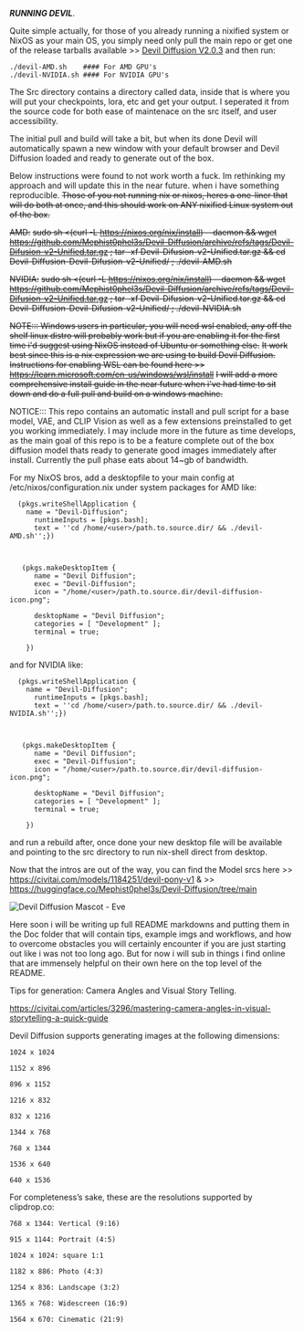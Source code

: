 
***RUNNING DEVIL***.

Quite simple actually, for those of you already running a nixified system or NixOS as your main OS, you simply need only pull the main repo or get one of the release tarballs available >> [Devil Diffusion V2.0.3](https://github.com/Mephist0phel3s/Devil-Diffusion/releases/tag/Devil-Diffusion-v2.0.3) and then run:

```
./devil-AMD.sh    #### For AMD GPU's
./devil-NVIDIA.sh #### For NVIDIA GPU's 
```

The Src directory contains a directory called data, inside that is where you will put your checkpoints, lora, etc and get your output. 
I seperated it from the source code for both ease of maintenace on the src itself, and user accessibility.

The initial pull and build will take a bit, but when its done Devil will automatically spawn a new window with your default browser and Devil Diffusion loaded and ready to generate out of the box.

Below instructions were found to not work worth a fuck. Im rethinking my approach and will update this in the near future. when i have something reproducible.
~~Those of you not running nix or nixos, heres a one-liner that will do both at once, and this should work on ANY nixified Linux system out of the box.~~

~~AMD:~~
~~sudo sh <(curl -L https://nixos.org/nix/install) --daemon && wget https://github.com/Mephist0phel3s/Devil-Diffusion/archive/refs/tags/Devil-Difusion-v2-Unified.tar.gz ; tar -xf Devil-Difusion-v2-Unified.tar.gz && cd Devil-Diffusion-Devil-Difusion-v2-Unified/ ; ./devil-AMD.sh~~

~~NVIDIA:~~
~~sudo sh <(curl -L https://nixos.org/nix/install) --daemon && wget https://github.com/Mephist0phel3s/Devil-Diffusion/archive/refs/tags/Devil-Difusion-v2-Unified.tar.gz ; tar -xf Devil-Difusion-v2-Unified.tar.gz && cd Devil-Diffusion-Devil-Difusion-v2-Unified/ ; ./devil-NVIDIA.sh~~

~~NOTE::: Windows users in particular, you will need wsl enabled, any off the shelf linux distro will probably work but if you are enabling it for the first time i'd suggest using NixOS instead of Ubuntu or something else.~~
~~It work best since this is a nix expression we are using to build Devil Diffusion.~~
~~Instructions for enabling WSL can be found here >> https://learn.microsoft.com/en-us/windows/wsl/install~~
~~I will add a more comprehensive install guide in the near future when i've had time to sit down and do a full pull and build on a windows machine.~~

NOTICE::: 
This repo contains an automatic install and pull script for a base model, VAE, and CLIP Vision as well as a few extensions preinstalled to get you working immediately. I may include more in the future as time develops, as the main goal of this repo is to be a feature complete out of the box diffusion model thats ready to generate good images immediately after install. 
Currently the pull phase eats about 14~gb of bandwidth.



For my NixOS bros, add a desktopfile to your main config at /etc/nixos/configuration.nix under system packages for AMD like:
```
  (pkgs.writeShellApplication {
    name = "Devil-Diffusion";
      runtimeInputs = [pkgs.bash];
      text = ''cd /home/<user>/path.to.source.dir/ && ./devil-AMD.sh'';})



   (pkgs.makeDesktopItem {
      name = "Devil Diffusion";
      exec = "Devil-Diffusion";
      icon = "/home/<user>/path.to.source.dir/devil-diffusion-icon.png";

      desktopName = "Devil Diffusion";
      categories = [ "Development" ];
      terminal = true;

    })
```

and for NVIDIA like:
```
  (pkgs.writeShellApplication {
    name = "Devil-Diffusion";
      runtimeInputs = [pkgs.bash];
      text = ''cd /home/<user>/path.to.source.dir/ && ./devil-NVIDIA.sh'';})



   (pkgs.makeDesktopItem {
      name = "Devil Diffusion";
      exec = "Devil-Diffusion";
      icon = "/home/<user>/path.to.source.dir/devil-diffusion-icon.png";

      desktopName = "Devil Diffusion";
      categories = [ "Development" ];
      terminal = true;

    })
```

and run a rebuild after, once done your new desktop file will be available and pointing to the src directory to run nix-shell direct from desktop. 

Now that the intros are out of the way, you can find the Model srcs here >> https://civitai.com/models/1184251/devil-pony-v1 & >> https://huggingface.co/Mephist0phel3s/Devil-Diffusion/tree/main

![Devil Diffusion Mascot - Eve](https://github.com/Mephist0phel3s/Devil-Diffusion/blob/c380efa0a776e74ea43632be844ef1e36ada0c50/devil-diffusion-icon.png)

Here soon i will be writing up full README markdowns and putting them in the Doc folder that will contain tips, example imgs and workflows, and how to overcome obstacles you will certainly encounter if you are just starting out like i was not too long ago. 
But for now i will sub in things i find online that are immensely helpful on their own here on the top level of the README.

Tips for generation:
Camera Angles and Visual Story Telling.

  https://civitai.com/articles/3296/mastering-camera-angles-in-visual-storytelling-a-quick-guide

 Devil Diffusion supports generating images at the following dimensions:

    1024 x 1024

    1152 x 896

    896 x 1152

    1216 x 832

    832 x 1216

    1344 x 768

    768 x 1344

    1536 x 640

    640 x 1536

For completeness’s sake, these are the resolutions supported by clipdrop.co:

    768 x 1344: Vertical (9:16)

    915 x 1144: Portrait (4:5)

    1024 x 1024: square 1:1

    1182 x 886: Photo (4:3)

    1254 x 836: Landscape (3:2)

    1365 x 768: Widescreen (16:9)

    1564 x 670: Cinematic (21:9)

